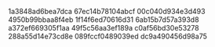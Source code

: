 1a3848ad6bea7dca
67ec14b78104abcf
00c040d934e3d493
4950b99bbaa8f4eb
1f14f6ed70616d31
6ab15b7d57a393d8
a372ef669305f1aa
49f5c56aa3ef189a
c0af56bd30e53278
288a55d14e73cd8e
089fccf0489039ed
dc9a490456d98a75
